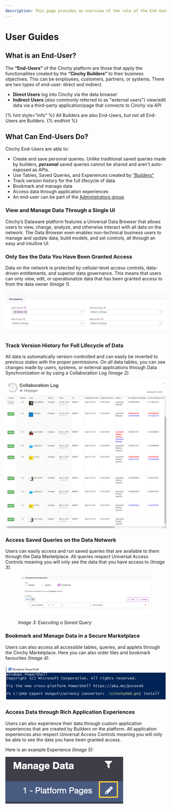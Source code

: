```yaml
---
description: This page provides an overview of the role of the End User in Cinchy.
---
```


# User Guides

## What is an End-User?

The **“End-Users”** of the Cinchy platform are those that apply the functionalities created by the **“Cinchy Builders”** to their business objectives. This can be employees, customers, partners, or systems. There are two types of end-user: direct and indirect.

* **Direct Users** log into Cinchy via the data browser
* **Indirect Users** (also commonly referred to as "external users") view/edit data via a third-party application/page that connects to Cinchy via API

{% hint style="info" %}
All Builders are also End-Users, but not all End-Users are Builders.
{% endhint %}

## What Can End-Users Do?

Cinchy End-Users are able to:

* Create and save personal queries. Unlike traditional saved queries made by builders, _**personal**_ saved queries cannot be shared and aren't auto-exposed as APIs.
* Use Tables, Saved Queries, and Experiences created by [“Builders"](../builder-guides/#what-is-a-builder)
* Track version history for the full lifecycle of data
* Bookmark and manage data
* Access data through application experiences
* An end-user can be part of the [Administrators group](../administrator-guide.md)

### **View and Manage Data Through a Single UI**

Cinchy’s Dataware platform features a Universal Data Browser that allows users to view, change, analyze, and otherwise interact with all data on the network. The Data Browser even enables non-technical business users to manage and update data, build models, and set controls, all through an easy and intuitive UI.

### **Only See the Data You Have Been Granted Access**

Data on the network is protected by cellular-level access controls, data-driven entitlements, and superior data governance. This means that users can only view, edit, or operationalize data that has been granted access to from the data owner _(Image 1)._

![Image 1: Cellular level access](<../../.gitbook/assets/image (522).png>)

### **Track Version History for Full Lifecycle of Data**

All data is automatically version-controlled and can easily be reverted to previous states with the proper permissions. On all data tables, you can see changes made by users, systems, or external applications through Data Synchronization or by using a Collaboration Log _(Image 2)._

![Image 2: Collaboration Log](<../../.gitbook/assets/image (725).png>)

### **Access Saved Queries on the Data Network**

Users can easily access and run saved queries that are available to them through the Data Marketplace. All queries respect Universal Access Controls meaning you will only see the data that you have access to _(Image 3)._

<figure><img src="../../.gitbook/assets/image (282).png" alt=""><figcaption><p><em>Image 3: Executing a Saved Query</em></p></figcaption></figure>

### **Bookmark and Manage Data in a Secure Marketplace**

Users can also access all accessible tables, queries, and applets through the Cinchy Marketplace. Here you can also order tiles and bookmark favourites _(Image 4)._

![Image 4: Accessing everything via a secure marketplace](<../../.gitbook/assets/image (270).png>)

### **Access Data through Rich Application Experiences**

Users can also experience their data through custom application experiences that are created by Builders on the platform. All application experiences also respect Universal Access Controls meaning you will only be able to see the data you have been granted access.

Here is an example Experience _(Image 5):_

![Imagee 5: An example experience](<../../.gitbook/assets/image (40).png>)
